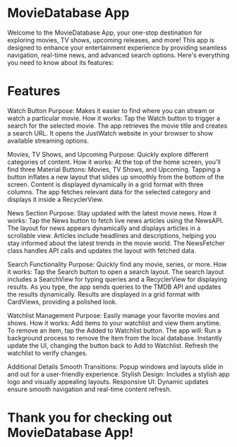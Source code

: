 # MovieDatabase App

Welcome to the MovieDatabase App, your one-stop destination for exploring movies, TV shows, upcoming releases, and more! This app is designed to enhance your entertainment experience by providing seamless navigation, real-time news, and advanced search options. Here's everything you need to know about its features:

# Features

 Watch Button
Purpose: Makes it easier to find where you can stream or watch a particular movie.
How it works:
Tap the Watch button to trigger a search for the selected movie.
The app retrieves the movie title and creates a search URL.
It opens the JustWatch website in your browser to show available streaming options.

 Movies, TV Shows, and Upcoming
Purpose: Quickly explore different categories of content.
How it works:
At the top of the home screen, you'll find three Material Buttons: Movies, TV Shows, and Upcoming.
Tapping a button inflates a new layout that slides up smoothly from the bottom of the screen.
Content is displayed dynamically in a grid format with three columns.
The app fetches relevant data for the selected category and displays it inside a RecyclerView.

 News Section
Purpose: Stay updated with the latest movie news.
How it works:
Tap the News button to fetch live news articles using the NewsAPI.
The layout for news appears dynamically and displays articles in a scrollable view.
Articles include headlines and descriptions, helping you stay informed about the latest trends in the movie world.
The NewsFetcher class handles API calls and updates the layout with fetched data.

 Search Functionality
Purpose: Quickly find any movie, series, or more.
How it works:
Tap the Search button to open a search layout.
The search layout includes a SearchView for typing queries and a RecyclerView for displaying results.
As you type, the app sends queries to the TMDB API and updates the results dynamically.
Results are displayed in a grid format with CardViews, providing a polished look.

 Watchlist Management
Purpose: Easily manage your favorite movies and shows.
How it works:
Add items to your watchlist and view them anytime.
To remove an item, tap the Added to Watchlist button. The app will:
Run a background process to remove the item from the local database.
Instantly update the UI, changing the button back to Add to Watchlist.
Refresh the watchlist to verify changes.

 Additional Details
Smooth Transitions: Popup windows and layouts slide in and out for a user-friendly experience.
Stylish Design: Includes a stylish app logo and visually appealing layouts.
Responsive UI: Dynamic updates ensure smooth navigation and real-time content refresh.


# Thank you for checking out MovieDatabase App! 
